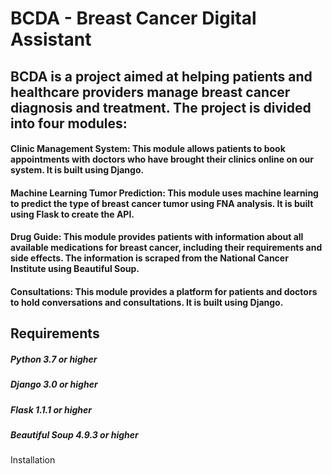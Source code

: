 # BCDA - Breast Cancer Digital Assistant
## BCDA is a project aimed at helping patients and healthcare providers manage breast cancer diagnosis and treatment. The project is divided into four modules:

#### Clinic Management System: This module allows patients to book appointments with doctors who have brought their clinics online on our system. It is built using Django.

#### Machine Learning Tumor Prediction: This module uses machine learning to predict the type of breast cancer tumor using FNA analysis. It is built using Flask to create the API.

#### Drug Guide: This module provides patients with information about all available medications for breast cancer, including their requirements and side effects. The information is scraped from the National Cancer Institute using Beautiful Soup.

#### Consultations: This module provides a platform for patients and doctors to hold conversations and consultations. It is built using Django.

## Requirements
##### Python 3.7 or higher
##### Django 3.0 or higher
##### Flask 1.1.1 or higher
##### Beautiful Soup 4.9.3 or higher
Installation
